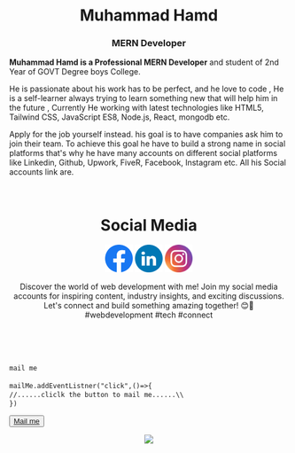 <div align="center">
  <h1>Muhammad Hamd</h1>
  <h3>MERN Developer</h3>
</div>
<p display="flex">
   <b>Muhammad Hamd is a Professional MERN Developer</b> and student of 2nd Year of GOVT Degree boys College.

He is passionate about his work has to be perfect, and he love to code , He is a self-learner always trying to learn something new that will help him in the future , Currently He working with latest technologies like HTML5, Tailwind CSS, JavaScript ES8, Node.js, React, mongodb etc.

Apply for the job yourself instead.
his goal is to have companies ask him to join their team. To achieve this goal he have to build a strong name in social platforms that's why he have many accounts on different social platforms like Linkedin, Github, Upwork, FiveR, Facebook, Instagram etc. All his Social accounts link are.
</p>


<br>
<div align="center">
  <h1>Social Media</h1>
  <a href="https://www.facebook.com/muhammadhamd11/"><img src="./Facebook.svg" width="50px" margin="200px"></a>
<a href="https://www.linkdin.com/n/muhammadhamd"><img src="./LinkedIN.svg" width="50px"></a>
<a href="https://www.instagram.com/hamd-studiology/"><img src="./Instagram.svg" width="50px"></a>
  <p>Discover the world of web development with me! Join my social media accounts for inspiring content, industry insights, and exciting discussions. Let's connect and build something amazing together! 😊🚀 #webdevelopment #tech #connect</p>
</div>

<br>
<br>
<br>

```
mail me

mailMe.addEventListner("click",()=>{
//......cliclk the button to mail me......\\
})
```
<button><a href='https://gmail.com'>Mail me</a></button>




<div align="center"><img src="https://komarev.com/ghpvc/?username=muhammadhamd"></div>

